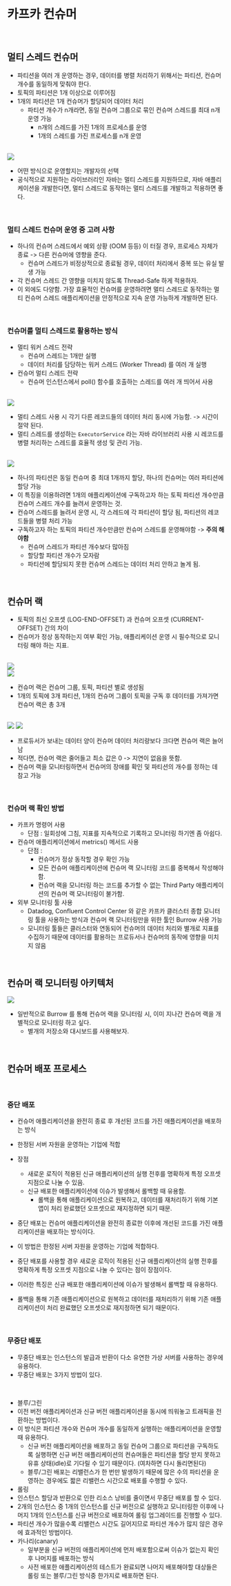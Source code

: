 # 카프카 컨슈머

<br>

## 멀티 스레드 컨슈머
- 파티션을 여러 개 운영하는 경우, 데이터를 병렬 처리하기 위해서는 파티션, 컨슈머 개수를 동일하게 맞춰야 한다.
- 토픽의 파티션은 1개 이상으로 이루어짐
- 1개의 파티션은 1개 컨슈머가 할당되어 데이터 처리
    - 파티션 개수가 n개라면, 동일 컨슈머 그룹으로 묶인 컨슈머 스레드를 최대 n개 운영 가능
        - n개의 스레드를 가진 1개의 프로세스를 운영
        - 1개의 스레드를 가진 프로세스를 n개 운영

<br>

<img src = "https://user-images.githubusercontent.com/89288109/231132932-0406cb6b-2427-4c55-a2d1-5bc5aa038e8d.png">

- 어떤 방식으로 운영할지는 개발자의 선택
- 공식적으로 지원하는 라이브러리인 자바는 멀티 스레드를 지원하므로, 자바 애플리케이션을 개발한다면, 멀티 스레드로 동작하는 멀티 스레드를 개발하고 적용하면 좋다.

<br>

### 멀티 스레드 컨슈머 운영 중 고려 사항
- 하나의 컨슈머 스레드에서 예외 상황 (OOM 등등) 이 터질 경우, 프로세스 자체가 종료 -> 다른 컨슈머에 영향을 준다.
    - 컨슈머 스레드가 비정상적으로 종료될 경우, 데이터 처리에서 중복 또는 유실 발생 가능
- 각 컨슈머 스레드 간 영향을 미치지 않도록 Thread-Safe 하게 적용하자.
- 이 외에도 다양함. 가장 효율적인 컨슈머를 운영하려면 멀티 스레드로 동작하는 멀티 컨슈머 스레드 애플리케이션을 안정적으로 지속 운영 가능하게 개발하면 된다.

<br>

### 컨슈머를 멀티 스레드로 활용하는 방식
- 멀티 워커 스레드 전략
    - 컨슈머 스레드는 1개만 실행
    - 데이터 처리를 담당하는 워커 스레드 (Worker Thread) 를 여러 개 실행
- 컨슈머 멀티 스레드 전략
    - 컨슈머 인스턴스에서 poll() 함수를 호출하는 스레드를 여러 개 띄어서 사용

<br>

<img src ="https://user-images.githubusercontent.com/89288109/231134213-fc9d509b-c95a-4f3a-a535-699cd9c17787.png">

- 멀티 스레드 사용 시 각기 다른 레코드들의 데이터 처리 동시에 가능함. -> 시간이 절약 된다.
- 멀티 스레드를 생성하는 `ExecutorService` 라는 자바 라이브러리 사용 시 레코드를 병렬 처리하는 스레드를 효율적 생성 및 관리 가능.

<br>

<img src ="https://user-images.githubusercontent.com/89288109/231134556-143f7b2a-1672-46c3-99e9-41705bfa483b.png">

- 하나의 파티션은 동일 컨슈머 중 최대 1개까지 할당, 하나의 컨슈머는 여러 파티션에 할당 가능
- 이 특징을 이용하려면 1개의 애플리케이션에 구독하고자 하는 토픽 파티션 개수만큼 컨슈머 스레드 개수를 늘려서 운영하는 것.
- 컨슈머 스레드를 늘려서 운영 시, 각 스레드에 각 파티션이 할당 됨, 파티션의 레코드들을 병렬 처리 가능
- 구독하고자 하는 토픽의 파티션 개수만큼만 컨슈머 스레드를 운영해야함 -> **주의 해야함**
    - 컨슈머 스레드가 파티션 개수보다 많아짐
    - 할당할 파티션 개수가 모자람
    - 파티션에 할당되지 못한 컨슈머 스레드는 데이터 처리 안하고 놀게 됨.

<br>

## 컨슈머 랙
- 토픽의 최신 오프셋 (LOG-END-OFFSET) 과 컨슈머 오프셋 (CURRENT-OFFSET) 간의 차이
- 컨슈머가 정상 동작하는지 여부 확인 가능, 애플리케이션 운영 시 필수적으로 모니터링 해야 하는 지표.

<br>

<img src = "https://user-images.githubusercontent.com/89288109/231135655-413dc304-4f66-4e40-b2a9-5feae2dd894d.png">

<br>

<img src ="https://user-images.githubusercontent.com/89288109/231136066-61f2cb62-d278-4115-a409-a422e41fc8a9.png">

- 컨슈머 랙은 컨슈머 그룹, 토픽, 파티션 별로 생성됨
- 1개의 토픽에 3개 파티션, 1개의 컨슈머 그룹이 토픽을 구독 후 데이터를 가져가면 컨슈머 랙은 총 3개

<br>

<img src ="https://user-images.githubusercontent.com/89288109/231136382-30fe62fc-6773-4e30-88fa-dea221235017.png">
<img src ="https://user-images.githubusercontent.com/89288109/231136658-3bac6c3c-91a9-4014-847e-83fa712e76fe.png">

- 프로듀서가 보내는 데이터 양이 컨슈머 데이터 처리량보다 크다면 컨슈머 랙은 늘어남
- 적다면, 컨슈머 랙은 줄어들고 최소 값은 0 -> 지연이 없음을 뜻함.
- 컨슈머 랙을 모니터링하면서 컨슈머의 장애를 확인 및 파티션의 개수를 정하는 데 참고 가능

<br>

### 컨슈머 랙 확인 방법
- 카프카 명령어 사용
    - 단점 : 일회성에 그침, 지표를 지속적으로 기록하고 모니터링 하기엔 좀 아쉽다.
- 컨슈머 애플리케이션에서 metrics() 메서드 사용
    - 단점 :
        - 컨슈머가 정상 동작할 경우 확인 가능
        - 모든 컨슈머 애플리케이션에 컨슈머 랙 모니터링 코드를 중복해서 작성해야함.
        - 컨슈머 랙을 모니터링 하는 코드를 추가할 수 없는 Third Party 애플리케이션의 컨슈머 랙 모니터링이 불가함.
- 외부 모니터링 툴 사용
    - Datadog, Confluent Control Center 와 같은 카프카 클러스터 종합 모니터링 툴을 사용하는 방식과 컨슈머 랙 모니터링만을 위한 툴인 Burrow 사용 가능
    - 모니터링 툴들은 클러스터와 연동되어 컨슈머의 데이터 처리와 별개로 지표를 수집하기 때문에 데이터를 활용하는 프로듀서나 컨슈머의 동작에 영향을 미치지 않음

<br>

## 컨슈머 랙 모니터링 아키텍처

<img src ="https://user-images.githubusercontent.com/89288109/231137520-08132a05-7c47-45dc-9a4a-cea0ebd1fb69.png">

- 일반적으로 Burrow 를 통해 컨슈머 랙을 모니터링 시, 이미 지나간 컨슈머 랙을 개별적으로 모니터링 하고 싶다.
    - 별개의 저장소와 대시보드를 사용해보자.

<br>

## 컨슈머 배포 프로세스

<br>

### 중단 배포
- 컨슈머 애플리케이션을 완전히 종료 후 개선된 코드를 가진 애플리케이션을 배포하는 방식
- 한정된 서버 자원을 운영하는 기업에 적합
- 장점
    - 새로운 로직이 적용된 신규 애플리케이션의 실행 전후를 명확하게 특정 오프셋 지점으로 나눌 수 있음.
    - 신규 배포한 애플리케이션에 이슈가 발생해서 롤백할 때 유용함.
        - 롤백을 통해 애플리케이션으로 원복하고, 데이터를 재처리하기 위해 기본 앱이 처리 완료했던 오프셋으로 재지정하면 되기 때문.

- 중단 배포는 컨슈머 애플리케이션을 완전히 종료한 이후에 개선된 코드를 가진 애플리케이션을 배포하는 방식이다.
-  이 방법은 한정된 서버 자원을 운영하는 기업에 적합하다.
- 중단 배포를 사용할 경우 새로운 로직이 적용된 신규 애플리케이션의 실행 전후를 명확하게 특정 오프셋 지점으로 나눌 수 있다는 점이 장점이다.
- 이러한 특징은 신규 배포한 애플리케이션에 이슈가 발생해서 롤백할 때 유용하다.
- 롤백을 통해 기존 애플리케이션으로 원복하고 데이터를 재처리하기 위해 기존 애플리케이션이 처리 완료했던 오프셋으로 재지정하면 되기 때문이다.


<br>

### 무중단 배포
- 무중단 배포는 인스턴스의 발급과 반환이 다소 유연한 가상 서버를 사용하는 경우에 유용하다.
- 무중단 배포는 3가지 방법이 있다.

<br>

- 블루/그린
- 이전 버전 애플리케이션과 신규 버전 애플리케이션을 동시에 띄워놓고 트래픽을 전환하는 방법이다.
- 이 방식은 파티션 개수와 컨슈머 개수를 동일하게 실행하는 애플리케이션을 운영할 때 유용하다.
    -  신규 버전 애플리케이션을 배포하고 동일 컨슈머 그룹으로 파티션을 구독하도록 실행하면 신규 버전 애플리케이션의 컨슈머들은 파티션을 할당 받지 못하고 유휴 상태(idle)로 기다릴 수 있기 때문이다. (여차하면 다시 돌리면된다)
    - 블루/그린 배포는 리밸런스가 한 번만 발생하기 때문에 많은 수의 파티션을 운영하는 경우에도 짧은 리밸런스 시간으로 배포를 수행할 수 있다.
- 롤링
- 인스턴스 할당과 반환으로 인한 리소스 낭비를 줄이면서 무중단 배포를 할 수 있다.
- 2개의 인스턴스 중 1개의 인스턴스를 신규 버전으로 실행하고 모니터링한 이후에 나머지 1개의 인스턴스를 신규 버전으로 배포하여 롤링 업그레이드를 진행할 수 있다.
- 파티션 개수가 많을수록 리밸런스 시간도 길어지므로 파티션 개수가 많지 않은 경우에 효과적인 방법이다.
- 카나리(canary)
    - 일부분을 신규 버전의 애플리케이션에 먼저 배포함으로써 이슈가 없는지 확인 후 나머지를 배포하는 방식
    - 사전 배포한 애플리케이션의 테스트가 완료되면 나머지 배포해야할 대상들은 롤링 또는 블루/그린 방식중 한가지로 배포하면 된다.
